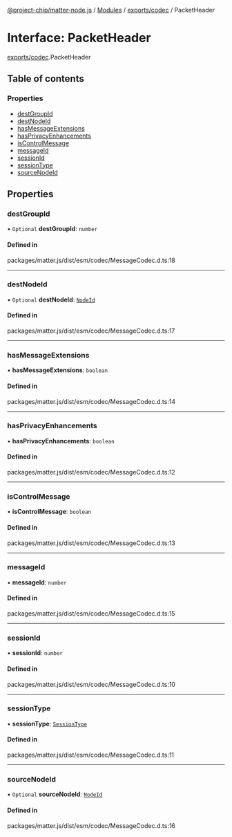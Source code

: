 [@project-chip/matter-node.js](../README.md) / [Modules](../modules.md) / [exports/codec](../modules/exports_codec.md) / PacketHeader

# Interface: PacketHeader

[exports/codec](../modules/exports_codec.md).PacketHeader

## Table of contents

### Properties

- [destGroupId](exports_codec.PacketHeader.md#destgroupid)
- [destNodeId](exports_codec.PacketHeader.md#destnodeid)
- [hasMessageExtensions](exports_codec.PacketHeader.md#hasmessageextensions)
- [hasPrivacyEnhancements](exports_codec.PacketHeader.md#hasprivacyenhancements)
- [isControlMessage](exports_codec.PacketHeader.md#iscontrolmessage)
- [messageId](exports_codec.PacketHeader.md#messageid)
- [sessionId](exports_codec.PacketHeader.md#sessionid)
- [sessionType](exports_codec.PacketHeader.md#sessiontype)
- [sourceNodeId](exports_codec.PacketHeader.md#sourcenodeid)

## Properties

### destGroupId

• `Optional` **destGroupId**: `number`

#### Defined in

packages/matter.js/dist/esm/codec/MessageCodec.d.ts:18

___

### destNodeId

• `Optional` **destNodeId**: [`NodeId`](../modules/exports_datatype.md#nodeid)

#### Defined in

packages/matter.js/dist/esm/codec/MessageCodec.d.ts:17

___

### hasMessageExtensions

• **hasMessageExtensions**: `boolean`

#### Defined in

packages/matter.js/dist/esm/codec/MessageCodec.d.ts:14

___

### hasPrivacyEnhancements

• **hasPrivacyEnhancements**: `boolean`

#### Defined in

packages/matter.js/dist/esm/codec/MessageCodec.d.ts:12

___

### isControlMessage

• **isControlMessage**: `boolean`

#### Defined in

packages/matter.js/dist/esm/codec/MessageCodec.d.ts:13

___

### messageId

• **messageId**: `number`

#### Defined in

packages/matter.js/dist/esm/codec/MessageCodec.d.ts:15

___

### sessionId

• **sessionId**: `number`

#### Defined in

packages/matter.js/dist/esm/codec/MessageCodec.d.ts:10

___

### sessionType

• **sessionType**: [`SessionType`](../enums/exports_codec.SessionType.md)

#### Defined in

packages/matter.js/dist/esm/codec/MessageCodec.d.ts:11

___

### sourceNodeId

• `Optional` **sourceNodeId**: [`NodeId`](../modules/exports_datatype.md#nodeid)

#### Defined in

packages/matter.js/dist/esm/codec/MessageCodec.d.ts:16
